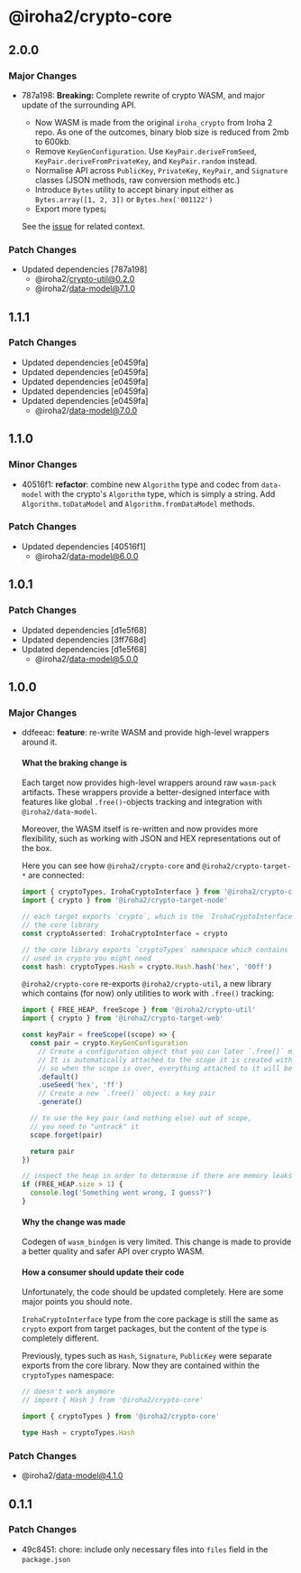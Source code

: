 # @iroha2/crypto-core

## 2.0.0

### Major Changes

- 787a198: **Breaking:** Complete rewrite of crypto WASM, and major update of the surrounding API.

  - Now WASM is made from the original `iroha_crypto` from Iroha 2 repo. As one of the outcomes, binary blob size is
    reduced from 2mb to 600kb.
  - Remove `KeyGenConfiguration`. Use `KeyPair.deriveFromSeed`, `KeyPair.deriveFromPrivateKey`, and `KeyPair.random`
    instead.
  - Normalise API across `PublicKey`, `PrivateKey`, `KeyPair`, and `Signature` classes (JSON methods, raw conversion
    methods etc.)
  - Introduce `Bytes` utility to accept binary input either as `Bytes.array([1, 2, 3])` or `Bytes.hex('001122')`
  - Export more types¡

  See the [issue](https://github.com/hyperledger/iroha-javascript/issues/186) for related context.

### Patch Changes

- Updated dependencies [787a198]
  - @iroha2/crypto-util@0.2.0
  - @iroha2/data-model@7.1.0

## 1.1.1

### Patch Changes

- Updated dependencies [e0459fa]
- Updated dependencies [e0459fa]
- Updated dependencies [e0459fa]
- Updated dependencies [e0459fa]
- Updated dependencies [e0459fa]
  - @iroha2/data-model@7.0.0

## 1.1.0

### Minor Changes

- 40516f1: **refactor**: combine new `Algorithm` type and codec from `data-model` with the crypto's `Algorithm` type,
  which is simply a string. Add `Algorithm.toDataModel` and `Algorithm.fromDataModel` methods.

### Patch Changes

- Updated dependencies [40516f1]
  - @iroha2/data-model@6.0.0

## 1.0.1

### Patch Changes

- Updated dependencies [d1e5f68]
- Updated dependencies [3ff768d]
- Updated dependencies [d1e5f68]
  - @iroha2/data-model@5.0.0

## 1.0.0

### Major Changes

- ddfeeac: **feature**: re-write WASM and provide high-level wrappers around it.

  #### What the braking change is

  Each target now provides high-level wrappers around raw `wasm-pack` artifacts. These wrappers provide a
  better-designed interface with features like global `.free()`-objects tracking and integration with
  `@iroha2/data-model`.

  Moreover, the WASM itself is re-written and now provides more flexibility, such as working with JSON and HEX
  representations out of the box.

  Here you can see how `@iroha2/crypto-core` and `@iroha2/crypto-target-*` are connected:

  ```ts
  import { cryptoTypes, IrohaCryptoInterface } from '@iroha2/crypto-core'
  import { crypto } from '@iroha2/crypto-target-node'

  // each target exports `crypto`, which is the `IrohaCryptoInterface` type from
  // the core library
  const cryptoAsserted: IrohaCryptoInterface = crypto

  // the core library exports `cryptoTypes` namespace which contains all the types
  // used in crypto you might need
  const hash: cryptoTypes.Hash = crypto.Hash.hash('hex', '00ff')
  ```

  `@iroha2/crypto-core` re-exports `@iroha2/crypto-util`, a new library which contains (for now) only utilities to work
  with `.free()` tracking:

  ```ts
  import { FREE_HEAP, freeScope } from '@iroha2/crypto-util'
  import { crypto } from '@iroha2/crypto-target-web'

  const keyPair = freeScope((scope) => {
    const pair = crypto.KeyGenConfiguration
      // Create a configuration object that you can later `.free()` manually.
      // It is automatically attached to the scope it is created within,
      // so when the scope is over, everything attached to it will be freed.
      .default()
      .useSeed('hex', 'ff')
      // Create a new `.free()` object: a key pair
      .generate()

    // to use the key pair (and nothing else) out of scope,
    // you need to "untrack" it
    scope.forget(pair)

    return pair
  })

  // inspect the heap in order to determine if there are memory leaks
  if (FREE_HEAP.size > 1) {
    console.log('Something went wrong, I guess?')
  }
  ```

  #### Why the change was made

  Codegen of `wasm_bindgen` is very limited. This change is made to provide a better quality and safer API over crypto
  WASM.

  #### How a consumer should update their code

  Unfortunately, the code should be updated completely. Here are some major points you should note.

  `IrohaCryptoInterface` type from the core package is still the same as `crypto` export from target packages, but the
  content of the type is completely different.

  Previously, types such as `Hash`, `Signature`, `PublicKey` were separate exports from the core library. Now they are
  contained within the `cryptoTypes` namespace:

  ```ts
  // doesn't work anymore
  // import { Hash } from '@iroha2/crypto-core'

  import { cryptoTypes } from '@iroha2/crypto-core'

  type Hash = cryptoTypes.Hash
  ```

### Patch Changes

- @iroha2/data-model@4.1.0

## 0.1.1

### Patch Changes

- 49c8451: chore: include only necessary files into `files` field in the `package.json`
